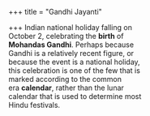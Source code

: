 +++
title = "Gandhi Jayanti"

+++
Indian national holiday falling on  
October 2, celebrating the **birth** of  
**Mohandas Gandhi**. Perhaps because  
Gandhi is a relatively recent figure, or  
because the event is a national holiday,  
this celebration is one of the few that is  
marked according to the common  
era **calendar**, rather than the lunar  
calendar that is used to determine most  
Hindu festivals.